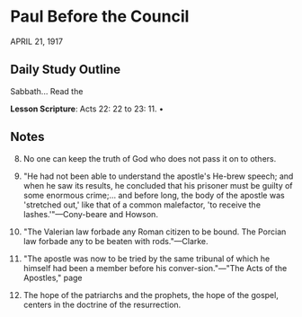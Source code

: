 # Paul Before the Council
APRIL 21, 1917

## Daily Study Outline

Sabbath... Read the

**Lesson Scripture**: Acts 22: 22 to 23: 11. •

## Notes

8. No one can keep the truth of God who does not pass it on to others.

2. "He had not been able to understand the apostle's He-brew speech; and when he saw its results, he concluded that his prisoner must be guilty of some enormous crime;... and before long, the body of the apostle was 'stretched out,' like that of a common malefactor, 'to receive the lashes.'"—Cony-beare and Howson.

3. "The Valerian law forbade any Roman citizen to be bound. The Porcian law forbade any to be beaten with rods."—Clarke.

4. "The apostle was now to be tried by the same tribunal of which he himself had been a member before his conver-sion."—"The Acts of the Apostles," page

18. The hope of the patriarchs and the prophets, the hope of the gospel, centers in the doctrine of the resurrection.
